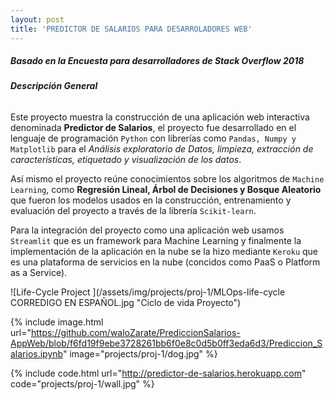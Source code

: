 ```yaml
---
layout: post
title: 'PREDICTOR DE SALARIOS PARA DESARROLADORES WEB'
---
```

##### Basado en la Encuesta para desarrolladores de Stack Overflow 2018 #####
###### **Descripción General** ######

Este proyecto muestra la construcción de una aplicación web interactiva denominada **Predictor de Salarios**, el proyecto fue desarrollado en el lenguaje de programación `Python` con librerías como `Pandas, Numpy y Matplotlib` para el *Análisis exploratorio de Datos, limpieza, extracción de características, etiquetado y visualización de los datos*.

 Así mismo el proyecto reúne conocimientos sobre los algoritmos de `Machine Learning`, como **Regresión Lineal, Árbol de Decisiones y Bosque Aleatorio** que fueron los modelos usados en la construcción, entrenamiento y evaluación del proyecto a través de la librería `Scikit-learn`. 
 
 Para la integración del proyecto como una aplicación web usamos `Streamlit` que es un framework para Machine Learning y finalmente la implementación de la aplicación en la nube se la hizo mediante `Keroku` que es una plataforma de servicios en la nube (concidos como PaaS o Platform as a Service). 

![Life-Cycle Project ](/assets/img/projects/proj-1/MLOps-life-cycle CORREDIGO EN ESPAÑOL.jpg "Ciclo de vida Proyecto")

{% include image.html url="https://github.com/waloZarate/PrediccionSalarios-AppWeb/blob/f6fd19f9ebe3728261bb6f0e8c0d5b0ff3eda6d3/Prediccion_Salarios.ipynb" image="projects/proj-1/dog.jpg" %}


{% include code.html url="http://predictor-de-salarios.herokuapp.com" code="projects/proj-1/wall.jpg" %}

